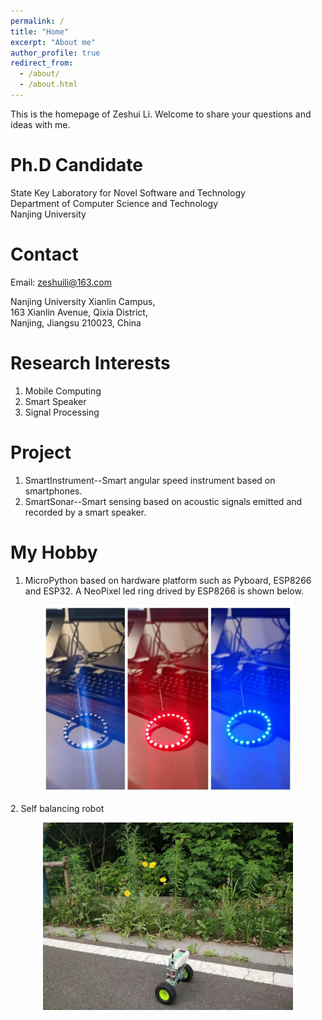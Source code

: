 ```yaml
---
permalink: /
title: "Home"
excerpt: "About me"
author_profile: true
redirect_from: 
  - /about/
  - /about.html
---
```

This is the homepage of Zeshui Li. Welcome to share your questions and ideas with me.

Ph.D Candidate
======
State Key Laboratory for Novel Software and Technology  
Department of Computer Science and Technology  
Nanjing University  

Contact
======
Email: zeshuili@163.com  

Nanjing University Xianlin Campus,  
163 Xianlin Avenue, Qixia District,  
Nanjing, Jiangsu 210023, China

Research Interests
======
1.  Mobile Computing  
2.  Smart Speaker  
3.  Signal Processing

Project
======
1.  SmartInstrument--Smart angular speed instrument based on smartphones.  
2.  SmartSonar--Smart sensing based on acoustic signals emitted and recorded by a smart speaker.

My Hobby
======
1.  MicroPython based on hardware platform such as Pyboard, ESP8266 and ESP32. A NeoPixel led ring drived by ESP8266 is shown below.
<p align="center">
  <img src="https://raw.githubusercontent.com/ZeshuiLi/ZeshuiLi.github.io/master/images/NeoPixel.jpeg" width="400" height="300">   
</P>  
2.  Self balancing robot
<p align="center">
  <img src="https://raw.githubusercontent.com/ZeshuiLi/ZeshuiLi.github.io/master/images/SelfBalancingRobot.jpeg" width="400" height="300" align="center">
</P>  


